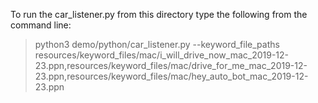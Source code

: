 To run the car_listener.py from this directory type the following from 
the command line:

> python3 demo/python/car_listener.py --keyword_file_paths 
resources/keyword_files/mac/i_will_drive_now_mac_2019-12-23.ppn,resources/keyword_files/mac/drive_for_me_mac_2019-12-23.ppn,resources/keyword_files/mac/hey_auto_bot_mac_2019-12-23.ppn
